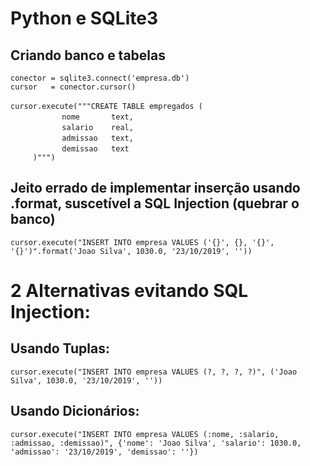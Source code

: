 # Python e SQLite3
## Criando banco e tabelas
```conector = sqlite3.connect('empresa.db')```<br>
```cursor   = conector.cursor()```<br><br>
```cursor.execute("""CREATE TABLE empregados (```<br>
&nbsp; &nbsp; &nbsp; &nbsp; &nbsp; ```      nome       text,```<br>
&nbsp; &nbsp; &nbsp; &nbsp; &nbsp; ```		salario    real,```<br>
&nbsp; &nbsp; &nbsp; &nbsp; &nbsp; ```		admissao   text,```<br>
&nbsp; &nbsp; &nbsp; &nbsp; &nbsp; ```		demissao   text```<br>
```		)""")```

## Jeito errado de implementar inserção usando .format, suscetível a SQL Injection (quebrar o banco)
```cursor.execute("INSERT INTO empresa VALUES ('{}', {}, '{}', '{}')".format('Joao Silva', 1030.0, '23/10/2019', ''))```

# 2 Alternativas evitando SQL Injection:
## Usando Tuplas:
```cursor.execute("INSERT INTO empresa VALUES (?, ?, ?, ?)", ('Joao Silva', 1030.0, '23/10/2019', ''))```
## Usando Dicionários:
```cursor.execute("INSERT INTO empresa VALUES (:nome, :salario, :admissao, :demissao)", {'nome': 'Joao Silva', 'salario': 1030.0, 'admissao': '23/10/2019', 'demissao': ''})```